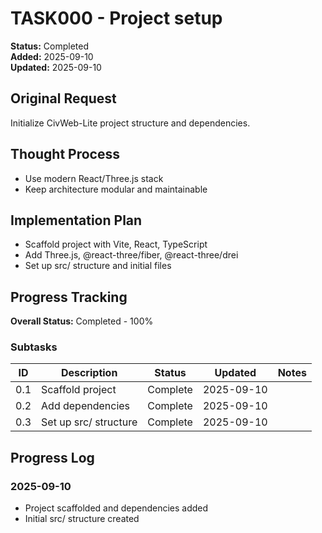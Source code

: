 # TASK000 - Project setup

**Status:** Completed  
**Added:** 2025-09-10  
**Updated:** 2025-09-10

## Original Request

Initialize CivWeb-Lite project structure and dependencies.

## Thought Process

- Use modern React/Three.js stack
- Keep architecture modular and maintainable

## Implementation Plan

- Scaffold project with Vite, React, TypeScript
- Add Three.js, @react-three/fiber, @react-three/drei
- Set up src/ structure and initial files

## Progress Tracking

**Overall Status:** Completed - 100%

### Subtasks

| ID  | Description           | Status   | Updated    | Notes |
| --- | --------------------- | -------- | ---------- | ----- |
| 0.1 | Scaffold project      | Complete | 2025-09-10 |       |
| 0.2 | Add dependencies      | Complete | 2025-09-10 |       |
| 0.3 | Set up src/ structure | Complete | 2025-09-10 |       |

## Progress Log

### 2025-09-10

- Project scaffolded and dependencies added
- Initial src/ structure created
